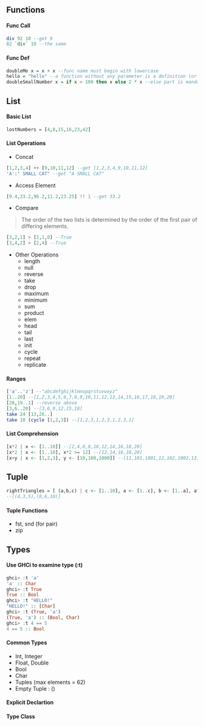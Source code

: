 ## Functions

#### Func Call

```haskell
div 92 10 --get 9
82 `div` 10 --the same
```

#### Func Def

```haskell
doubleMe x = x + x --func name must begin with lowercase
hello = "hello" --a function without any parameter is a definition (or a name)
doubleSmallNumber x = if x > 100 then x else 2 * x --else part is mandatory
```

## List

#### Basic List

```haskell
lostNumbers = [4,8,15,16,23,42]
```

#### List Operations

- Concat

```haskell
[1,2,3,4] ++ [9,10,11,12] --get [1,2,3,4,9,10,11,12]
'A':" SMALL CAT" --get "A SMALL CAT"
```

- Access Element

```haskell
[9.4,33.2,96.2,11.2,23.25] !! 1 --get 33.2
```

- Compare

> The order of the two lists is determined by the order of the first pair of differing elements.

```haskell
[3,2,1] > [2,1,0] --True
[3,4,2] > [2,4] --True
```

- Other Operations
  - length
  - null
  - reverse
  - take
  - drop
  - maximum
  - minimum
  - sum
  - product
  - elem
  - head
  - tail
  - last
  - init
  - cycle 
  - repeat
  - replicate

#### Ranges

```haskell
['a'..'z'] --"abcdefghijklmnopqrstuvwxyz"
[1..20] --[1,2,3,4,5,6,7,8,9,10,11,12,13,14,15,16,17,18,19,20]
[20,19..1] --reverse above 
[3,6..20] --[3,6,9,12,15,18]
take 24 [13,26..]
take 10 (cycle [1,2,3]) --[1,2,3,1,2,3,1,2,3,1]
```

#### List  Comprehension

```haskell
[x*2 | x <- [1..10]] --[2,4,6,8,10,12,14,16,18,20]
[x*2 | x <- [1..10], x*2 >= 12] --[12,14,16,18,20]
[x+y | x <- [1,2,3], y <- [10,100,1000]] --[11,101,1001,12,102,1002,13,103,1003]
```

## Tuple

```haskell
rightTriangles = [ (a,b,c) | c <- [1..10], a <- [1..c], b <- [1..a], a^2 + b^2 == c^2]
--[(4,3,5),(8,6,10)]
```

#### Tuple Functions

- fst, snd (for pair)
- zip

## Types

#### Use GHCi to examine type (:t)

```haskell
ghci> :t 'a' 
'a' :: Char 
ghci> :t True 
True :: Bool 
ghci> :t "HELLO!" 
"HELLO!" :: [Char] 
ghci> :t (True, 'a')
(True, 'a') :: (Bool, Char) 
ghci> :t 4 == 5 
4 == 5 :: Bool
```

#### Common Types

- Int, Integer
- Float, Double
- Bool
- Char
- Tuples (max elements = 62)
- Empty Tuple : ()

#### Explicit Declartion

#### Type Class
```

```
